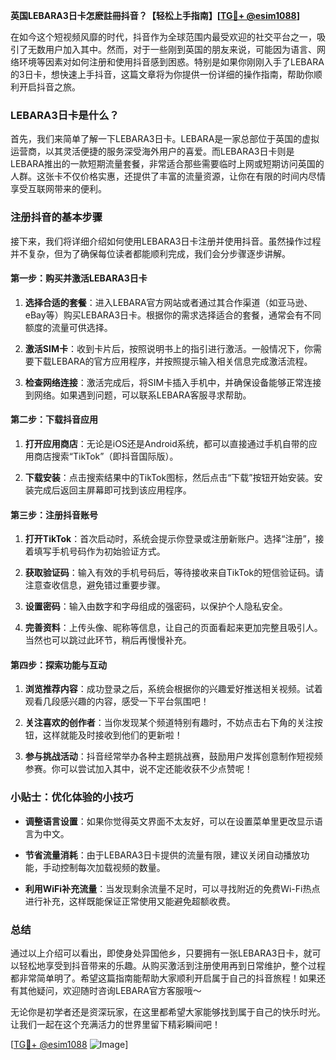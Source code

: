 **英国LEBARA3日卡怎麽註冊抖音？【轻松上手指南】[[TG💪+ @esim1088](https://t.me/s/esim1088)]**

在如今这个短视频风靡的时代，抖音作为全球范围内最受欢迎的社交平台之一，吸引了无数用户加入其中。然而，对于一些刚到英国的朋友来说，可能因为语言、网络环境等因素对如何注册和使用抖音感到困惑。特别是如果你刚刚入手了LEBARA的3日卡，想快速上手抖音，这篇文章将为你提供一份详细的操作指南，帮助你顺利开启抖音之旅。

### LEBARA3日卡是什么？

首先，我们来简单了解一下LEBARA3日卡。LEBARA是一家总部位于英国的虚拟运营商，以其灵活便捷的服务深受海外用户的喜爱。而LEBARA3日卡则是LEBARA推出的一款短期流量套餐，非常适合那些需要临时上网或短期访问英国的人群。这张卡不仅价格实惠，还提供了丰富的流量资源，让你在有限的时间内尽情享受互联网带来的便利。

### 注册抖音的基本步骤

接下来，我们将详细介绍如何使用LEBARA3日卡注册并使用抖音。虽然操作过程并不复杂，但为了确保每位读者都能顺利完成，我们会分步骤逐步讲解。

#### 第一步：购买并激活LEBARA3日卡

1. **选择合适的套餐**：进入LEBARA官方网站或者通过其合作渠道（如亚马逊、eBay等）购买LEBARA3日卡。根据你的需求选择适合的套餐，通常会有不同额度的流量可供选择。
   
2. **激活SIM卡**：收到卡片后，按照说明书上的指引进行激活。一般情况下，你需要下载LEBARA的官方应用程序，并按照提示输入相关信息完成激活流程。

3. **检查网络连接**：激活完成后，将SIM卡插入手机中，并确保设备能够正常连接到网络。如果遇到问题，可以联系LEBARA客服寻求帮助。

#### 第二步：下载抖音应用

1. **打开应用商店**：无论是iOS还是Android系统，都可以直接通过手机自带的应用商店搜索“TikTok”（即抖音国际版）。

2. **下载安装**：点击搜索结果中的TikTok图标，然后点击“下载”按钮开始安装。安装完成后返回主屏幕即可找到该应用程序。

#### 第三步：注册抖音账号

1. **打开TikTok**：首次启动时，系统会提示你登录或注册新账户。选择“注册”，接着填写手机号码作为初始验证方式。

2. **获取验证码**：输入有效的手机号码后，等待接收来自TikTok的短信验证码。请注意查收信息，避免错过重要步骤。

3. **设置密码**：输入由数字和字母组成的强密码，以保护个人隐私安全。

4. **完善资料**：上传头像、昵称等信息，让自己的页面看起来更加完整且吸引人。当然也可以跳过此环节，稍后再慢慢补充。

#### 第四步：探索功能与互动

1. **浏览推荐内容**：成功登录之后，系统会根据你的兴趣爱好推送相关视频。试着观看几段感兴趣的内容，感受一下平台氛围吧！

2. **关注喜欢的创作者**：当你发现某个频道特别有趣时，不妨点击右下角的关注按钮，这样就能及时接收到他们的更新啦！

3. **参与挑战活动**：抖音经常举办各种主题挑战赛，鼓励用户发挥创意制作短视频参赛。你可以尝试加入其中，说不定还能收获不少点赞呢！

### 小贴士：优化体验的小技巧

- **调整语言设置**：如果你觉得英文界面不太友好，可以在设置菜单里更改显示语言为中文。
  
- **节省流量消耗**：由于LEBARA3日卡提供的流量有限，建议关闭自动播放功能，手动控制每次加载视频的数量。

- **利用WiFi补充流量**：当发现剩余流量不足时，可以寻找附近的免费Wi-Fi热点进行补充，这样既能保证正常使用又能避免超额收费。

### 总结

通过以上介绍可以看出，即使身处异国他乡，只要拥有一张LEBARA3日卡，就可以轻松地享受到抖音带来的乐趣。从购买激活到注册使用再到日常维护，整个过程都非常简单明了。希望这篇指南能帮助大家顺利开启属于自己的抖音旅程！如果还有其他疑问，欢迎随时咨询LEBARA官方客服哦～

无论你是初学者还是资深玩家，在这里都希望大家能够找到属于自己的快乐时光。让我们一起在这个充满活力的世界里留下精彩瞬间吧！

[[TG💪+ @esim1088](https://t.me/s/esim1088) ![Image](https://i.postimg.cc/4NQfJmqS/Snipaste-2025-05-13-00-14-12.png)]